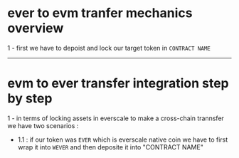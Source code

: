 # ever to evm tranfer mechanics overview

1 - first we have to depoist and lock our target token in `CONTRACT NAME`

---

# evm to ever transfer integration step by step

1 - in terms of locking assets in everscale to make a cross-chain trannsfer we have two scenarios :

- 1.1 : if our token was `EVER` which is everscale native coin we have to first wrap it into `WEVER` and then deposite it into "CONTRACT NAME"
